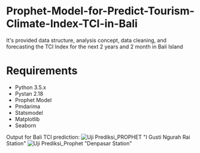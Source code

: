 # Prophet-Model-for-Predict-Tourism-Climate-Index-TCI-in-Bali
It's provided data structure, analysis concept, data cleaning, and forecasting the TCI Index for the next 2 years and 2 month in Bali Island

# Requirements
- Python 3.5.x
- Pystan 2.18
- Prophet Model
- Pmdarima
- Statsmodel
- Matplotlib
- Seaborn

Output for Bali TCI prediction:
![Uji Prediksi_PROPHET](https://github.com/tapriliando/Prophet-Model-for-Predict-Tourism-Climate-Index-TCI-in-Bali/assets/136974864/6afeedc9-73a1-4393-8c4d-75ca07f78923)
"I Gusti Ngurah Rai Station"
![Uji Prediksi_Prophet](https://github.com/tapriliando/Prophet-Model-for-Predict-Tourism-Climate-Index-TCI-in-Bali/assets/136974864/f11b2ae3-2c59-411e-9564-2832120483df)
"Denpasar Station"
